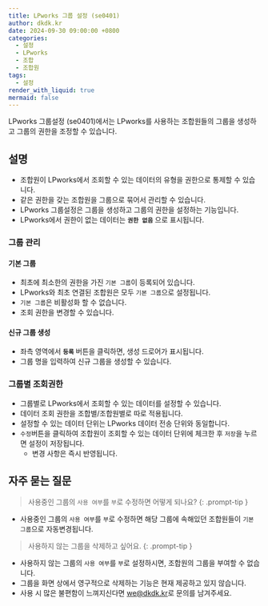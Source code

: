 ```yaml
---
title: LPworks 그룹 설정 (se0401)
author: dkdk.kr
date: 2024-09-30 09:00:00 +0800
categories:
  - 설정
  - LPworks
  - 조합
  - 조합원
tags:
  - 설정
render_with_liquid: true
mermaid: false
---
```

LPworks 그룹설정 (se0401)에서는 LPworks를 사용하는 조합원들의 그룹을 생성하고 그룹의 권한을 조정할 수 있습니다. 


## 설명
- 조합원이 LPworks에서 조회할 수 있는 데이터의 유형을 권한으로 통제할 수 있습니다.
- 같은 권한을 갖는 조합원을 그룹으로 묶어서 관리할 수 있습니다. 
- LPworks 그룹설정은 그룹을 생성하고 그룹의 권한을 설정하는 기능입니다. 
- LPworks에서 권한이 없는 데이터는 **`권한 없음`** 으로 표시됩니다. 

### 그룹 관리
#### 기본 그룹
- 최초에 최소한의 권한을 가진 `기본 그룹`이 등록되어 있습니다.
- LPworks와 최초 연결된 조합원은 모두 `기본 그룹`으로 설정됩니다.
- `기본 그룹`은 비활성화 할 수 없습니다. 
- 조회 권한을 변경할 수 있습니다.
#### 신규 그룹 생성
- 좌측 영역에서 **`등록`** 버튼을 클릭하면, 생성 드로어가 표시됩니다.
- 그룹 명을 입력하여 신규 그룹을 생성할 수 있습니다.

### 그룹별 조회권한 
- 그룹별로 LPworks에서 조회할 수 있는 데이터를 설정할 수 있습니다. 
- 데이터 조회 권한을 조합별/조합원별로 따로 적용됩니다. 
- 설정할 수 있는 데이터 단위는 LPworks 데이터 전송 단위와 동일합니다. 
- `수정`버튼을 클릭하여 조합원이 조회할 수 있는 데이터 단위에 체크한 후 `저장`을 누르면 설정이 저장됩니다.
	- 변경 사항은 즉시 반영됩니다. 



## 자주 묻는 질문

> 사용중인 그룹의 `사용 여부`를 `부`로 수정하면 어떻게 되나요?
{: .prompt-tip }
- 사용중인 그룹의 `사용 여부`를 `부`로 수정하면 해당 그룹에 속해있던 조합원들이 `기본 그룹`으로 자동변경됩니다.  

> 사용하지 않는 그룹을 삭제하고 싶어요.
{: .prompt-tip }
-  사용하지 않는 그룹의 `사용 여부`를 `부`로 설정하시면, 조합원의 그룹을 부여할 수 없습니다. 
- 그룹을 화면 상에서 영구적으로 삭제하는 기능은 현재 제공하고 있지 않습니다.
- 사용 시 많은 불편함이 느껴지신다면  [we@dkdk.kr](mailto:we@dkdk.kr)로 문의를 남겨주세요.

